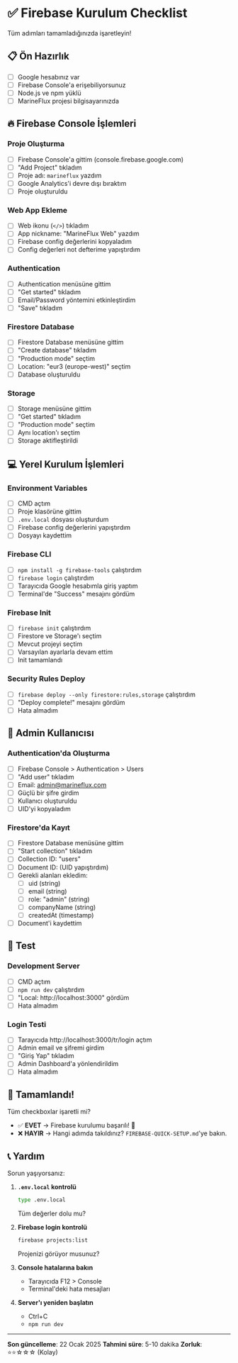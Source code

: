 # ✅ Firebase Kurulum Checklist

Tüm adımları tamamladığınızda işaretleyin!

## 📋 Ön Hazırlık
- [ ] Google hesabınız var
- [ ] Firebase Console'a erişebiliyorsunuz
- [ ] Node.js ve npm yüklü
- [ ] MarineFlux projesi bilgisayarınızda

## 🔥 Firebase Console İşlemleri

### Proje Oluşturma
- [ ] Firebase Console'a gittim (console.firebase.google.com)
- [ ] "Add Project" tıkladım
- [ ] Proje adı: `marineflux` yazdım
- [ ] Google Analytics'i devre dışı bıraktım
- [ ] Proje oluşturuldu

### Web App Ekleme
- [ ] Web ikonu (`</>`) tıkladım
- [ ] App nickname: "MarineFlux Web" yazdım
- [ ] Firebase config değerlerini kopyaladım
- [ ] Config değerleri not defterime yapıştırdım

### Authentication
- [ ] Authentication menüsüne gittim
- [ ] "Get started" tıkladım
- [ ] Email/Password yöntemini etkinleştirdim
- [ ] "Save" tıkladım

### Firestore Database
- [ ] Firestore Database menüsüne gittim
- [ ] "Create database" tıkladım
- [ ] "Production mode" seçtim
- [ ] Location: "eur3 (europe-west)" seçtim
- [ ] Database oluşturuldu

### Storage
- [ ] Storage menüsüne gittim
- [ ] "Get started" tıkladım
- [ ] "Production mode" seçtim
- [ ] Aynı location'ı seçtim
- [ ] Storage aktifleştirildi

## 💻 Yerel Kurulum İşlemleri

### Environment Variables
- [ ] CMD açtım
- [ ] Proje klasörüne gittim
- [ ] `.env.local` dosyası oluşturdum
- [ ] Firebase config değerlerini yapıştırdım
- [ ] Dosyayı kaydettim

### Firebase CLI
- [ ] `npm install -g firebase-tools` çalıştırdım
- [ ] `firebase login` çalıştırdım
- [ ] Tarayıcıda Google hesabımla giriş yaptım
- [ ] Terminal'de "Success" mesajını gördüm

### Firebase Init
- [ ] `firebase init` çalıştırdım
- [ ] Firestore ve Storage'ı seçtim
- [ ] Mevcut projeyi seçtim
- [ ] Varsayılan ayarlarla devam ettim
- [ ] Init tamamlandı

### Security Rules Deploy
- [ ] `firebase deploy --only firestore:rules,storage` çalıştırdım
- [ ] "Deploy complete!" mesajını gördüm
- [ ] Hata almadım

## 👤 Admin Kullanıcısı

### Authentication'da Oluşturma
- [ ] Firebase Console > Authentication > Users
- [ ] "Add user" tıkladım
- [ ] Email: admin@marineflux.com
- [ ] Güçlü bir şifre girdim
- [ ] Kullanıcı oluşturuldu
- [ ] UID'yi kopyaladım

### Firestore'da Kayıt
- [ ] Firestore Database menüsüne gittim
- [ ] "Start collection" tıkladım
- [ ] Collection ID: "users"
- [ ] Document ID: (UID yapıştırdım)
- [ ] Gerekli alanları ekledim:
  - [ ] uid (string)
  - [ ] email (string)
  - [ ] role: "admin" (string)
  - [ ] companyName (string)
  - [ ] createdAt (timestamp)
- [ ] Document'i kaydettim

## 🧪 Test

### Development Server
- [ ] CMD açtım
- [ ] `npm run dev` çalıştırdım
- [ ] "Local: http://localhost:3000" gördüm
- [ ] Hata almadım

### Login Testi
- [ ] Tarayıcıda http://localhost:3000/tr/login açtım
- [ ] Admin email ve şifremi girdim
- [ ] "Giriş Yap" tıkladım
- [ ] Admin Dashboard'a yönlendirildim
- [ ] Hata almadım

## 🎉 Tamamlandı!

Tüm checkboxlar işaretli mi?

- ✅ **EVET** → Firebase kurulumu başarılı! 🎉
- ❌ **HAYIR** → Hangi adımda takıldınız? `FIREBASE-QUICK-SETUP.md`'ye bakın.

## 📞 Yardım

Sorun yaşıyorsanız:

1. **`.env.local` kontrolü**
   ```cmd
   type .env.local
   ```
   Tüm değerler dolu mu?

2. **Firebase login kontrolü**
   ```cmd
   firebase projects:list
   ```
   Projenizi görüyor musunuz?

3. **Console hatalarına bakın**
   - Tarayıcıda F12 > Console
   - Terminal'deki hata mesajları

4. **Server'ı yeniden başlatın**
   - Ctrl+C
   - `npm run dev`

---

**Son güncelleme**: 22 Ocak 2025
**Tahmini süre**: 5-10 dakika
**Zorluk**: ⭐⭐☆☆☆ (Kolay)



